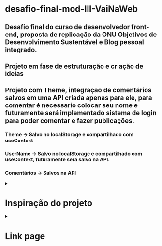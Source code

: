 # desafio-final-mod-III-VaiNaWeb

## Desafio final do curso de desenvolvedor front-end, proposta de replicação da ONU Objetivos de Desenvolvimento Sustentável e Blog pessoal integrado.

## Projeto em fase de estruturação e criação de ideias

## Projeto com Theme, integração de comentários salvos em uma API criada apenas para ele, para comentar é necessario colocar seu nome e futuramente será implementado sistema de login para poder comentar e fazer publicações.

### Theme -> Salvo no localStorage e compartilhado com useContext

### UserName -> Salvo no localStorage e compartilhado com useContext, futuramente será salvo na API.

### Comentários -> Salvos na API

<details>

  <summary>
    
   # Inspiração do projeto
  
  </summary>
  
  ### https://brasil.un.org/pt-br/sdgs
  
</details>

<details>

  <summary>
    
   # Link page
  
  </summary>
  
  ### https://desafio-final-mod-3.herokuapp.com/
  
<summary>
    
  ## Projeto para desktop finalizado!
  
</summary>
  
  
  ![image](https://user-images.githubusercontent.com/92615688/181627139-0011af51-cc01-4b6a-b3d0-f5fd610955cc.png)
![image](https://user-images.githubusercontent.com/92615688/181627190-796aaefd-217a-4ddf-9701-5b5e9154b8a5.png)
  
   

  
  </details>
